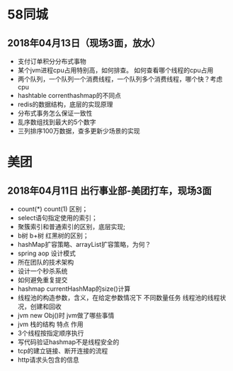 # 58同城
## 2018年04月13日（现场3面，放水）
+ 支付订单积分分布式事物
+ 某个jvm进程cpu占用特别高，如何排查。 如何查看哪个线程的cpu占用
+ 两个队列，一个队列一个消费线程，一个队列多个消费线程，哪个快？考虑cpu
+ hashtable correnthashmap的不同点
+ redis的数据结构，底层的实现原理
+ 分布式事务怎么保证一致性
+ 乱序数组找到最大的5个数字
+ 三列排序100万数据，查多更新少场景的实现

# 美团
## 2018年04月11日 出行事业部-美团打车，现场3面
- count(*) count(1) 区别；
- select语句指定使用的索引；
- 聚簇索引和普通索引的区别，底层实现;
- b树 b+树 红黑树的区别；
- hashMap扩容策略、arrayList扩容策略，为何？
- spring aop 设计模式
- 所在团队的技术架构
- 设计一个秒杀系统  
- 如何避免重复提交
- hashmap currentHashMap的size()计算
- 线程池的构造参数，含义，在给定参数情况下 不同数量任务 线程池的线程状况，创建和回收
- jvm   new Obj()时 jvm做了哪些事情
- jvm 栈的结构 特点 作用
- 3个线程按指定顺序执行
- 写代码验证hashmap不是线程安全的
- tcp的建立链接、断开连接的流程
- http请求头包含的信息
